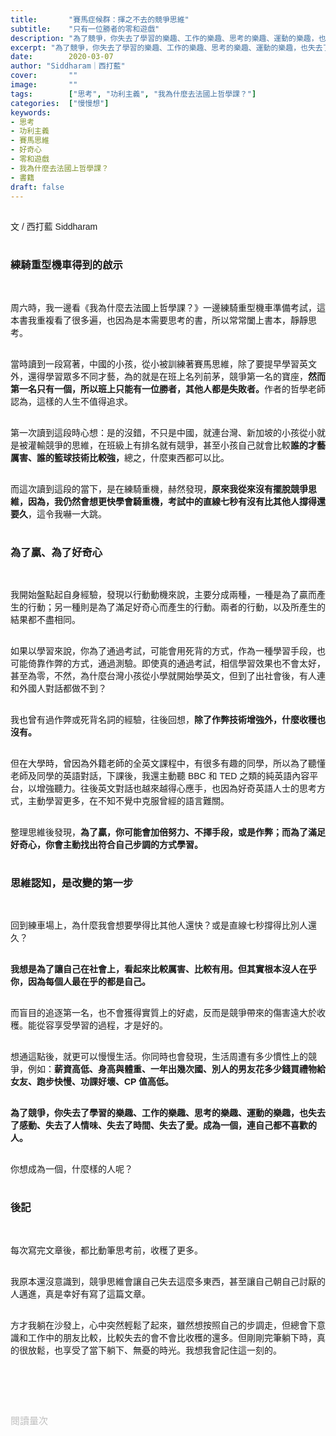 ```yaml
---
title:       "賽馬症候群：揮之不去的競爭思維"
subtitle:    "只有一位勝者的零和遊戲"
description: "為了競爭，你失去了學習的樂趣、工作的樂趣、思考的樂趣、運動的樂趣，也失去了感動、失去了人情味、失去了時間、失去了愛。成為一個，連自己都不喜歡的人..."
excerpt: "為了競爭，你失去了學習的樂趣、工作的樂趣、思考的樂趣、運動的樂趣，也失去了感動、失去了人情味、失去了時間、失去了愛。成為一個，連自己都不喜歡的人..."
date:        2020-03-07
author: "Siddharam｜西打藍"
cover:       ""
image:       ""
tags:        ["思考", "功利主義", "我為什麼去法國上哲學課？"]
categories:  ["慢慢想"]
keywords:
- 思考
- 功利主義
- 賽馬思維
- 好奇心
- 零和遊戲
- 我為什麼去法國上哲學課？
- 書籍
draft: false
---
```


<article style="font-family: 'Noto Sans TC', '微軟正黑體', sans-serif; font-weight: 300;">

<br>文 / 西打藍 Siddharam<br><br>

<h3 class="article-h1-color">練騎重型機車得到的啟示</h3><br>

周六時，我一邊看《我為什麼去法國上哲學課？》一邊練騎重型機車準備考試，這本書我重複看了很多遍，也因為是本需要思考的書，所以常常闔上書本，靜靜思考。<br><br>

當時讀到一段寫著，中國的小孩，從小被訓練著賽馬思維，除了要提早學習英文外，還得學習眾多不同才藝，為的就是在班上名列前茅，競爭第一名的寶座，<b>然而第一名只有一個，所以班上只能有一位勝者，其他人都是失敗者。</b>作者的哲學老師認為，這樣的人生不值得追求。<br><br>

第一次讀到這段時心想：是的沒錯，不只是中國，就連台灣、新加坡的小孩從小就是被灌輸競爭的思維，在班級上有排名就有競爭，甚至小孩自己就會比較<b>誰的才藝厲害、誰的籃球技術比較強，</b>總之，什麼東西都可以比。<br><br>

而這次讀到這段的當下，是在練騎重機，赫然發現，<b>原來我從來沒有擺脫競爭思維，因為，我仍然會想更快學會騎重機，考試中的直線七秒有沒有比其他人撐得還要久</b>，這令我嚇一大跳。<br><br>


<h3 class="article-h1-color">為了贏、為了好奇心</h3><br>

我開始盤點起自身經驗，發現以行動動機來說，主要分成兩種，一種是為了贏而產生的行動；另一種則是為了滿足好奇心而產生的行動。兩者的行動，以及所產生的結果都不盡相同。<br><br>

如果以學習來說，你為了通過考試，可能會用死背的方式，作為一種學習手段，也可能倚靠作弊的方式，通過測驗。即使真的通過考試，相信學習效果也不會太好，甚至為零，不然，為什麼台灣小孩從小學就開始學英文，但到了出社會後，有人連和外國人對話都做不到？<br><br>

我也曾有過作弊或死背名詞的經驗，往後回想，<b>除了作弊技術增強外，什麼收穫也沒有。</b><br><br>

但在大學時，曾因為外籍老師的全英文課程中，有很多有趣的同學，所以為了聽懂老師及同學的英語對話，下課後，我還主動聽 BBC 和 TED 之類的純英語內容平台，以增強聽力。往後英文對話也越來越得心應手，也因為好奇英語人士的思考方式，主動學習更多，在不知不覺中克服曾經的語言難關。<br><br>

整理思維後發現，<b>為了贏，你可能會加倍努力、不擇手段，或是作弊；而為了滿足好奇心，你會主動找出符合自己步調的方式學習。</b><br><br>


<h3 class="article-h1-color">思維認知，是改變的第一步</h3><br>

回到練車場上，為什麼我會想要學得比其他人還快？或是直線七秒撐得比別人還久？<br><br>

<b>我想是為了讓自己在社會上，看起來比較厲害、比較有用。但其實根本沒人在乎你，因為每個人最在乎的都是自己。</b><br><br>

而盲目的追逐第一名，也不會獲得實質上的好處，反而是競爭帶來的傷害遠大於收穫。能從容享受學習的過程，才是好的。<br><br>

想通這點後，就更可以慢慢生活。你同時也會發現，生活周遭有多少慣性上的競爭，例如：<b>薪資高低、身高與體重、一年出幾次國、別人的男友花多少錢買禮物給女友、跑步快慢、功課好壞、CP 值高低。</b><br><br>

<b>為了競爭，你失去了學習的樂趣、工作的樂趣、思考的樂趣、運動的樂趣，也失去了感動、失去了人情味、失去了時間、失去了愛。成為一個，連自己都不喜歡的人。</b><br><br>

你想成為一個，什麼樣的人呢？<br><br>


<h3 class="article-h1-color">後記</h3><br>

每次寫完文章後，都比動筆思考前，收穫了更多。<br><br>

我原本還沒意識到，競爭思維會讓自己失去這麼多東西，甚至讓自己朝自己討厭的人邁進，真是幸好有寫了這篇文章。<br><br>

方才我躺在沙發上，心中突然輕鬆了起來，雖然想按照自己的步調走，但總會下意識和工作中的朋友比較，比較失去的會不會比收穫的還多。但剛剛完筆躺下時，真的很放鬆，也享受了當下躺下、無憂的時光。我想我會記住這一刻的。<br><br>



<br><br><br>

</article>

<div style="color: #bfbfbf; font-size: 15px;" id="busuanzi_container_page_pv">
  閱讀量<span id="busuanzi_value_page_pv"></span>次
</div>

<script src="../../js/post.js"></script>




